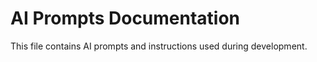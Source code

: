 # AI Prompts Documentation

This file contains AI prompts and instructions used during development.
